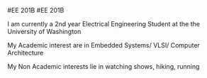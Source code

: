 #EE 201B
#EE 201B

I am currently a 2nd year Electrical Engineering Student at the the University of Washington 

My Academic interest are in Embedded Systems/ VLSI/ Computer Architecture

My Non Academic interests lie in watching shows, hiking, running
